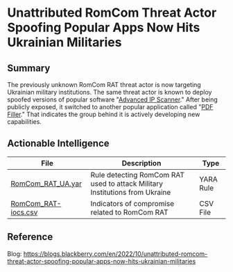 # Unattributed RomCom Threat Actor Spoofing Popular Apps Now Hits Ukrainian Militaries

## Summary

The previously unknown RomCom RAT threat actor is now targeting Ukrainian military institutions. The same threat actor is known to deploy spoofed versions of popular software "[Advanced IP Scanner](https://www.advanced-ip-scanner.com/)." After being publicly exposed, it switched to another popular application called "[PDF Filler](https://www.pdffiller.com/)." That indicates the group behind it is actively developing new capabilities.

## Actionable Intelligence

| File | Description | Type | 
|--------|--------|--------|
| [RomCom_RAT_UA.yar](https://github.com/blackberry/threat-research-and-intelligence/blob/main/Blogs%20%26%20Reports/Blogs/2022-10-22%20-%20Unattributed%20RomCom%20Threat%20Actor%20Spoofing%20Popular%20Apps%20Now%20Hits%20Ukrainian%20Militaries/RomCom_RAT_UA.yar) | Rule detecting RomCom RAT used to attack Military Institutions from Ukraine | YARA Rule |
| [RomCom_RAT-iocs.csv](https://github.com/blackberry/threat-research-and-intelligence/blob/main/Blogs%20%26%20Reports/Blogs/2022-10-22%20-%20Unattributed%20RomCom%20Threat%20Actor%20Spoofing%20Popular%20Apps%20Now%20Hits%20Ukrainian%20Militaries/RomCom_RAT-iocs.csv) | Indicators of compromise related to RomCom RAT | CSV File |

## Reference

Blog: https://blogs.blackberry.com/en/2022/10/unattributed-romcom-threat-actor-spoofing-popular-apps-now-hits-ukrainian-militaries
